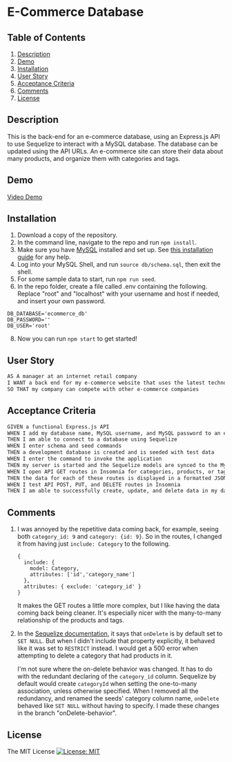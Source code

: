 # E-Commerce Database

## Table of Contents

1. [Description](#description)
2. [Demo](#demo)
2. [Installation](#installation)
3. [User Story](#user-story)
3. [Acceptance Criteria](#acceptance-criteria)
3. [Comments](#comments)
4. [License](#license)

## Description

This is the back-end for an e-commerce database, using an Express.js API to use Sequelize to interact with a MySQL database. The database can be updated using the API URLs. An e-commerce site can store their data about many products, and organize them with categories and tags.

## Demo

[Video Demo](https://drive.google.com/file/d/1CM9V_vlv-OFbEJ-1kZVxge8e89LJs9fP/view)

## Installation

1. Download a copy of the repository.
2. In the command line, navigate to the repo and run `npm install`.
3. Make sure you have [MySQL](https://www.mysql.com/) installed and set up.  See [this installation guide](https://coding-boot-camp.github.io/full-stack/mysql/mysql-installation-guide) for any help.
4. Log into your MySQL Shell, and run `source db/schema.sql`, then exit the shell.
5. For some sample data to start, run `npm run seed`.
7. In the repo folder, create a file called .env containing the following. Replace "root" and "localhost" with your username and host if needed, and insert your own password.
```
DB_DATABASE='ecommerce_db'
DB_PASSWORD=''
DB_USER='root'
```
8. Now you can run `npm start` to get started!

## User Story

```md
AS A manager at an internet retail company
I WANT a back end for my e-commerce website that uses the latest technologies
SO THAT my company can compete with other e-commerce companies
```

## Acceptance Criteria

```md
GIVEN a functional Express.js API
WHEN I add my database name, MySQL username, and MySQL password to an environment variable file
THEN I am able to connect to a database using Sequelize
WHEN I enter schema and seed commands
THEN a development database is created and is seeded with test data
WHEN I enter the command to invoke the application
THEN my server is started and the Sequelize models are synced to the MySQL database
WHEN I open API GET routes in Insomnia for categories, products, or tags
THEN the data for each of these routes is displayed in a formatted JSON
WHEN I test API POST, PUT, and DELETE routes in Insomnia
THEN I am able to successfully create, update, and delete data in my database
```


## Comments

1. I was annoyed by the repetitive data coming back, for example, seeing both `category_id: 9` and `category: {id: 9}`.  So in the routes, I changed it from having just `include: Category` to the following.
    ```
    {
      include: {
        model: Category,
        attributes: ['id','category_name']
      },
      attributes: { exclude: 'category_id' }
    }
    ```
    It makes the GET routes a little more complex, but I like having the data coming back being cleaner.  It's especially nicer with the many-to-many relationship of the products and tags.

2. In the [Sequelize documentation](https://sequelize.org/docs/v6/core-concepts/assocs/#options-1), it says that `onDelete` is by default set to `SET NULL`. But when I didn't include that property explicitly, it behaved like it was set to `RESTRICT` instead.  I would get a 500 error when attempting to delete a category that had products in it.

    I'm not sure where the on-delete behavior was changed.  It has to do with the redundant declaring of the `category_id` column.  Sequelize by default would create `categoryId` when setting the one-to-many association, unless otherwise specified.  When I removed all the redundancy, and renamed the seeds' category column name, `onDelete` behaved like `SET NULL` without having to specify.  I made these changes in the branch "onDelete-behavior".


## License

The MIT License
[![License: MIT](https://img.shields.io/badge/License-MIT-yellow.svg)](https://opensource.org/licenses/MIT)